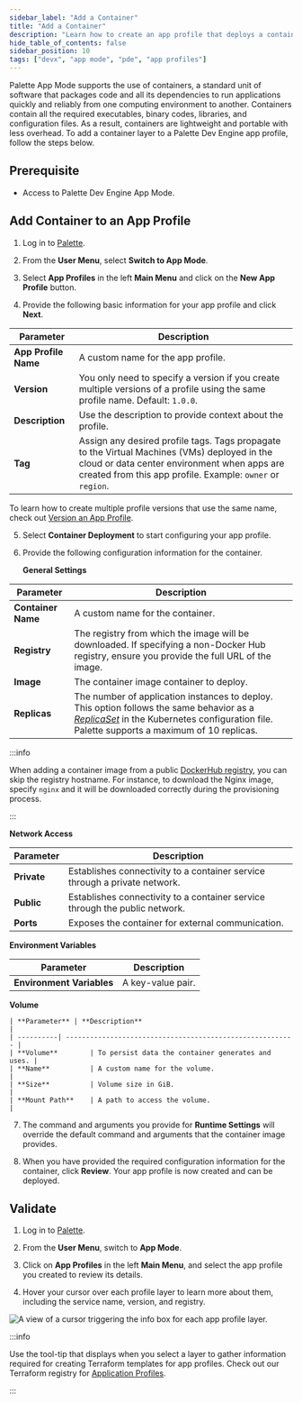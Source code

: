 ```yaml
---
sidebar_label: "Add a Container"
title: "Add a Container"
description: "Learn how to create an app profile that deploys a container in your Palette Virtual Clusters."
hide_table_of_contents: false
sidebar_position: 10
tags: ["devx", "app mode", "pde", "app profiles"]
---
```


Palette App Mode supports the use of containers, a standard unit of software that packages code and all its dependencies to run applications quickly and reliably from one computing environment to another. Containers contain all the required executables, binary codes, libraries, and configuration files. As a result, containers are lightweight and portable with less overhead. To add a container layer to a Palette Dev Engine app profile, follow the steps below.

## Prerequisite

- Access to Palette Dev Engine App Mode.

## Add Container to an App Profile

1. Log in to [Palette](https://console.spectrocloud.com).

2. From the **User Menu**, select **Switch to App Mode**.

3. Select **App Profiles** in the left **Main Menu** and click on the **New App Profile** button.

4. Provide the following basic information for your app profile and click **Next**.

| **Parameter**        | **Description**                                                                                                                                                                                           |
| -------------------- | --------------------------------------------------------------------------------------------------------------------------------------------------------------------------------------------------------- |
| **App Profile Name** | A custom name for the app profile.                                                                                                                                                                        |
| **Version**          | You only need to specify a version if you create multiple versions of a profile using the same profile name. Default: `1.0.0`.                                                                            |
| **Description**      | Use the description to provide context about the profile.                                                                                                                                                 |
| **Tag**              | Assign any desired profile tags. Tags propagate to the Virtual Machines (VMs) deployed in the cloud or data center environment when apps are created from this app profile. Example: `owner` or `region`. |

To learn how to create multiple profile versions that use the same name, check out [Version an App Profile](../modify-app-profiles/version-app-profile.md).

5. Select **Container Deployment** to start configuring your app profile.

6. Provide the following configuration information for the container.

   **General Settings**

| **Parameter**      | **Description**                                                                                                                                                                                                                                                  |
| ------------------ | ---------------------------------------------------------------------------------------------------------------------------------------------------------------------------------------------------------------------------------------------------------------- |
| **Container Name** | A custom name for the container.                                                                                                                                                                                                                                 |
| **Registry**       | The registry from which the image will be downloaded. If specifying a non-Docker Hub registry, ensure you provide the full URL of the image.                                                                                                                     |
| **Image**          | The container image container to deploy.                                                                                                                                                                                                                         |
| **Replicas**       | The number of application instances to deploy. This option follows the same behavior as a [_ReplicaSet_](https://kubernetes.io/docs/concepts/workloads/controllers/replicaset/) in the Kubernetes configuration file. Palette supports a maximum of 10 replicas. |

:::info

When adding a container image from a public [DockerHub registry](https://hub.docker.com/), you can skip the registry hostname. For instance, to download the Nginx image, specify `nginx` and it will be downloaded correctly during the provisioning process.

:::

**Network Access**

| **Parameter** | **Description**                                                             |
| ------------- | --------------------------------------------------------------------------- |
| **Private**   | Establishes connectivity to a container service through a private network.  |
| **Public**    | Establishes connectivity to a container service through the public network. |
| **Ports**     | Exposes the container for external communication.                           |

**Environment Variables**

| **Parameter**             | **Description**   |
| ------------------------- | ----------------- |
| **Environment Variables** | A key-value pair. |

**Volume**

    | **Parameter** | **Description**                                               |
    | ----------| --------------------------------------------------------- |
    | **Volume**        | To persist data the container generates and uses. |
    | **Name**          | A custom name for the volume.                     |
    | **Size**          | Volume size in GiB.                               |
    | **Mount Path**    | A path to access the volume.                      |

7. The command and arguments you provide for **Runtime Settings** will override the default command and arguments that the container image provides.

8. When you have provided the required configuration information for the container, click **Review**. Your app profile is now created and can be deployed.

## Validate

1. Log in to [Palette](https://console.spectrocloud.com).

2. From the **User Menu**, switch to **App Mode**.

3. Click on **App Profiles** in the left **Main Menu**, and select the app profile you created to review its details.

4. Hover your cursor over each profile layer to learn more about them, including the service name, version, and registry.

![A view of a cursor triggering the info box for each app profile layer.](/profiles_app-profiles_create-app-profiles_container-infobox.png)

:::info

Use the tool-tip that displays when you select a layer to gather information required for creating Terraform templates for app profiles. Check out our Terraform registry for [Application Profiles](https://registry.terraform.io/providers/spectrocloud/spectrocloud/latest/docs/resources/application_profile).

:::
